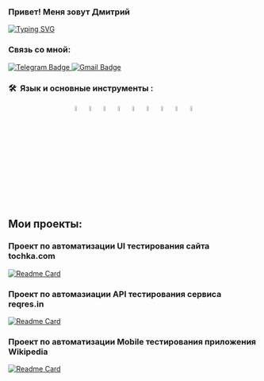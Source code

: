 ###  Привет! Меня зовут Дмитрий 

[![Typing SVG](https://readme-typing-svg.herokuapp.com?color=%2336BCF7&lines=QA+Engineer)](https://git.io/typing-svg)

### Связь со мной:

  <a href="https://t.me/DmitriiKalinin">
    <img src="https://img.shields.io/badge/Telegram-blue?style=for-the-badge&logo=telegram&logoColor=white" alt="Telegram Badge"/>
  </a>

   <a href="mailto:dima---k@mail.ru">
    <img src="https://img.shields.io/badge/Gmail-red?style=for-the-badge&logo=gmail&logoColor=white" alt="Gmail Badge"/>
  </a>

### 🛠 &nbsp;Язык и основные инструменты :

<p  align="center"> 

<img width="5%" title="Java" src="media/icons/Java.svg">
<img width="5%" title="Selenoid" src="media/icons/Selenoid.svg">
<img width="5%" title="Selenide" src="media/icons/Selenide.svg">
<img width="5%" title="Gradle" src="media/icons/Gradle.svg">
<img width="5%" title="Junit5" src="media/icons/Junit5.svg">
<img width="5%" title="Allure Report" src="media/icons/Allure.svg">
<img width="5%" title="Jenkins" src="media/icons/Jenkins.svg">
<img width="5%" title="RestAssured" src="media/icons/RestAssured.svg">
<img width="5%" title="Jira" src="media/icons/Jira.svg">

</p>

## Мои проекты:

###  Проект по автоматизации UI тестирования сайта tochka.com

[![Readme Card](https://github-readme-stats.vercel.app/api/pin/?username=dimavrb&repo=tochka)](https://github.com/dimavrb/tochka)

###  Проект по автомазиации API тестирования сервиса reqres.in

[![Readme Card](https://github-readme-stats.vercel.app/api/pin/?username=dimavrb&repo=tochka)](https://github.com/dimavrb)

###  Проект по автоматизации Mobile тестирования приложения Wikipedia

[![Readme Card](https://github-readme-stats.vercel.app/api/pin/?username=dimavrb&repo=tochka)](https://github.com/dimavrb)
